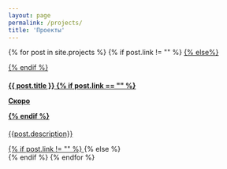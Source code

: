 ```yaml
---
layout: page
permalink: /projects/
title: 'Проекты'
---
```

{% for post in site.projects %}
    {% if post.link != "" %}
        <a href="{{ post.link }}" target="_blank" class="col-md-6 col-12" >
    {% else%}
        <div class="col-md-6 col-12">
    {% endif %}
    <h4 class='mb-1'>{{ post.title }} 
        {% if post.link == "" %}
            <p class='badge'>Скоро</p>
        {% endif %}
    </h4>
    <p>{{post.description}}</p>
    {% if post.link != "" %}
        </a>
    {% else %}
        </div>
    {% endif %}
{% endfor %}
